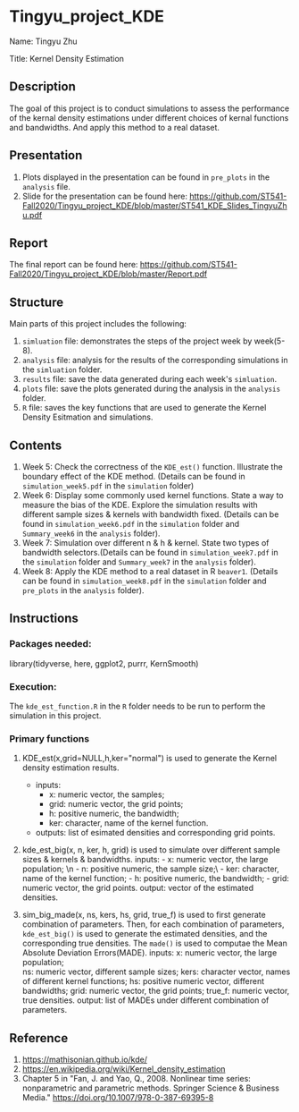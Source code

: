 
# Tingyu_project_KDE

<!-- badges: start -->
<!-- badges: end -->

Name: Tingyu Zhu

Title: Kernel Density Estimation

## Description

The goal of this project is to conduct simulations to assess the performance of the kernal density estimations under different choices of kernal functions and bandwidths. And apply this method to a real dataset.


## Presentation 
1. Plots displayed in the presentation can be found in `pre_plots` in the `analysis` file.
2. Slide for the presentation can be found here:
https://github.com/ST541-Fall2020/Tingyu_project_KDE/blob/master/ST541_KDE_Slides_TingyuZhu.pdf

## Report
The final report can be found here: https://github.com/ST541-Fall2020/Tingyu_project_KDE/blob/master/Report.pdf


## Structure

Main parts of this project includes the following:
1. `simluation` file: demonstrates the steps of the project week by week(5-8). 
2. `analysis` file: analysis for the results of the corresponding simulations in the `simluation` folder. 
3. `results` file: save the data generated during each week's `simluation`.
4. `plots` file: save the plots generated during the analysis in the `analysis` folder.
5. `R` file: saves the key functions that are used to generate the Kernel Density Esitmation and simulations.

## Contents
1. Week 5: Check the correctness of the `KDE_est()` function. Illustrate the boundary effect of the KDE method. (Details can be found in `simulation_week5.pdf` in the `simulation` folder)
2. Week 6: Display some commonly used kernel functions. State a way to measure the bias of the KDE. Explore the simulation results with different sample sizes & kernels with bandwidth fixed. (Details can be found in `simulation_week6.pdf` in the `simulation` folder and `Summary_week6` in the `analysis` folder).
3. Week 7: Simulation over different n & h & kernel. State two types of bandwidth selectors.(Details can be found in `simulation_week7.pdf` in the `simulation` folder and `Summary_week7` in the `analysis` folder).
4. Week 8: Apply the KDE method to a real dataset in R `beaver1`. (Details can be found in `simulation_week8.pdf` in the `simulation` folder and `pre_plots` in the `analysis` folder).



## Instructions
### Packages needed:
library(tidyverse, here, ggplot2, purrr, KernSmooth)

### Execution:
The `kde_est_function.R` in the `R` folder needs to be run to perform the simulation in this project.

### Primary functions
1. KDE_est(x,grid=NULL,h,ker="normal") is used to generate the Kernel density estimation results.
   - inputs: 
      - x: numeric vector, the samples;  
      - grid: numeric vector, the grid points;
      - h: positive numeric, the bandwidth; 
      - ker: character, name of the kernel function.
   - outputs: list of esimated densities and corresponding grid points.


2. kde_est_big(x, n, ker, h, grid) is used to simulate over different sample sizes & kernels & bandwidths. 
   inputs:
         - x: numeric vector, the large population; \n
         - n: positive numeric, the sample size;\\
         - ker: character, name of the kernel function;
         - h: positive numeric, the bandwidth;
         - grid: numeric vector, the grid points.
   output: vector of the estimated densities. 

3. sim_big_made(x, ns, kers, hs, grid, true_f) is used to first generate combination of parameters. Then, for each combination of parameters, `kde_est_big()` is used to generate the estimated densities, and the corresponding true densities. The `made()` is used to computae the Mean Absolute Deviation Errors(MADE). 
  inputs:
      x: numeric vector, the large population;  
      ns: numeric vector, different sample sizes;
      kers: character vector, names of different kernel functions;
      hs: positive numeric vector, different bandwidths;
      grid: numeric vector, the grid points;
      true_f: numeric vector, true densities.
   output: list of MADEs under different combination of parameters.



## Reference
1. https://mathisonian.github.io/kde/
2. https://en.wikipedia.org/wiki/Kernel_density_estimation
3. Chapter 5 in "Fan, J. and Yao, Q., 2008. Nonlinear time series: nonparametric and parametric methods. Springer Science & Business Media." https://doi.org/10.1007/978-0-387-69395-8


